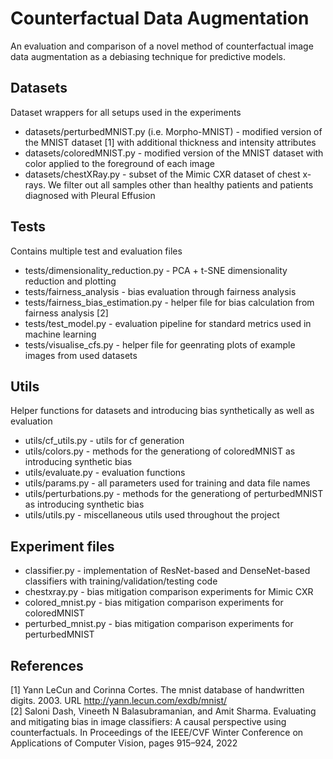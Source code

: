 # Counterfactual Data Augmentation
An evaluation and comparison of a novel method of counterfactual image data augmentation as a debiasing technique for predictive models.

## Datasets
Dataset wrappers for all setups used in the experiments
- datasets/perturbedMNIST.py (i.e. Morpho-MNIST) - modified version of the MNIST dataset [1] with additional thickness and intensity attributes
- datasets/coloredMNIST.py - modified version of the MNIST dataset with color applied to the foreground of each image
- datasets/chestXRay.py - subset of the Mimic CXR dataset of chest x-rays. We filter out all samples other than healthy patients and patients diagnosed with Pleural Effusion

## Tests
Contains multiple test and evaluation files
- tests/dimensionality_reduction.py - PCA + t-SNE dimensionality reduction and plotting
- tests/fairness_analysis - bias evaluation through fairness analysis 
- tests/fairness_bias_estimation.py - helper file for bias calculation from fairness analysis [2]
- tests/test_model.py - evaluation pipeline for standard metrics used in machine learning
- tests/visualise_cfs.py - helper file for geenrating plots of example images from used datasets

## Utils
Helper functions for datasets and introducing bias synthetically as well as evaluation
- utils/cf_utils.py - utils for cf generation
- utils/colors.py - methods for the generationg of coloredMNIST as introducing synthetic bias
- utils/evaluate.py - evaluation functions
- utils/params.py - all parameters used for training and data file names
- utils/perturbations.py - methods for the generationg of perturbedMNIST as introducing synthetic bias
- utils/utils.py - miscellaneous utils used throughout the project

## Experiment files
- classifier.py - implementation of ResNet-based and DenseNet-based classifiers with training/validation/testing code
- chestxray.py - bias mitigation comparison experiments for Mimic CXR
- colored_mnist.py - bias mitigation comparison experiments for coloredMNIST
- perturbed_mnist.py - bias mitigation comparison experiments for perturbedMNIST

## References
[1] Yann LeCun and Corinna Cortes. The mnist database of handwritten digits. 2003. URL http://yann.lecun.com/exdb/mnist/ \
[2] Saloni Dash, Vineeth N Balasubramanian, and Amit Sharma. Evaluating and mitigating bias in image classifiers: A causal perspective using counterfactuals. In Proceedings of the IEEE/CVF Winter Conference on Applications of Computer Vision, pages 915–924, 2022